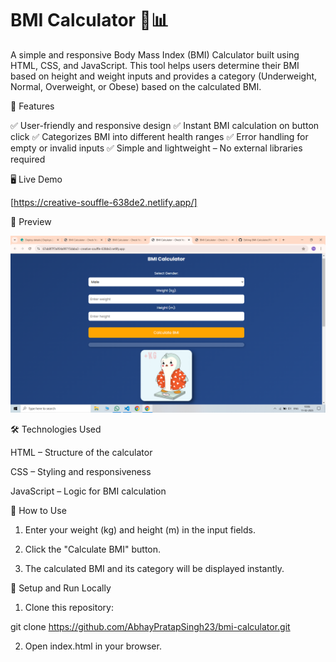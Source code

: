 # BMI Calculator 💪📊

A simple and responsive Body Mass Index (BMI) Calculator built using HTML, CSS, and JavaScript. This tool helps users determine their BMI based on height and weight inputs and provides a category (Underweight, Normal, Overweight, or Obese) based on the calculated BMI.


🚀 Features

✅ User-friendly and responsive design
✅ Instant BMI calculation on button click
✅ Categorizes BMI into different health ranges
✅ Error handling for empty or invalid inputs
✅ Simple and lightweight – No external libraries required


🖥 Live Demo

[https://creative-souffle-638de2.netlify.app/]


📸 Preview

![BMI Calculator Screenshot](screenshot.png)


🛠 Technologies Used

HTML – Structure of the calculator

CSS – Styling and responsiveness

JavaScript – Logic for BMI calculation



📌 How to Use

1. Enter your weight (kg) and height (m) in the input fields.

2. Click the "Calculate BMI" button.

3. The calculated BMI and its category will be displayed instantly.



📂 Setup and Run Locally

1. Clone this repository:

git clone https://github.com/AbhayPratapSingh23/bmi-calculator.git


2. Open index.html in your browser.



